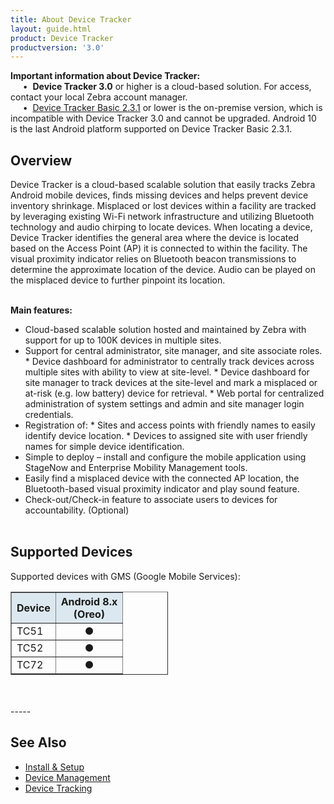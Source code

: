 ```yaml
---
title: About Device Tracker
layout: guide.html
product: Device Tracker
productversion: '3.0'
---
```


<div class="alert alert-danger alert-dismissible fade in" role="alert"><b>Important information about Device Tracker:</b><br>
&nbsp;&nbsp;&nbsp;&nbsp;&nbsp;•&nbsp; <b>Device Tracker 3.0</b> or higher is a cloud-based solution. For access, contact your local Zebra account manager.<br>
&nbsp;&nbsp;&nbsp;&nbsp;&nbsp;•&nbsp; <a href="/devicetracker/2-3/guide/about">Device Tracker Basic 2.3.1</a> or lower is the on-premise version, which is incompatible with Device Tracker 3.0 and cannot be upgraded. Android 10 is the last Android platform supported on Device Tracker Basic 2.3.1.
</div>

## Overview

Device Tracker is a cloud-based scalable solution that easily tracks Zebra Android mobile devices, finds missing devices and helps prevent device inventory shrinkage. Misplaced or lost devices within a facility are tracked by leveraging existing Wi-Fi network infrastructure and utilizing Bluetooth technology and audio chirping to locate devices. When locating a device, Device Tracker identifies the general area where the device is located based on the Access Point (AP) it is connected to within the facility. The visual proximity indicator relies on Bluetooth beacon transmissions to determine the approximate location of the device. Audio can be played on the misplaced device to further pinpoint its location. 
<br><br>
<!-- <video width="400" height="240" controls>
  <source src="NG_DTRK.mp4" type="video/mp4">
</video> -->

**Main features:**
<br>

* Cloud-based scalable solution hosted and maintained by Zebra with support for up to 100K devices in multiple sites.
* Support for central administrator, site manager, and site associate roles. 
        * Device dashboard for administrator to centrally track devices across multiple sites with ability to view at site-level.
        * Device dashboard for site manager to track devices at the site-level and mark a misplaced or at-risk (e.g. low battery) device for retrieval.
        * Web portal for centralized administration of system settings and admin and site manager login credentials.
* Registration of:
        * Sites and access points with friendly names to easily identify device location.
        * Devices to assigned site with user friendly names for simple device identification. 
* Simple to deploy – install and configure the mobile application using StageNow and Enterprise Mobility Management tools.
* Easily find a misplaced device with the connected AP location, the Bluetooth-based visual proximity indicator and play sound feature. 
* Check-out/Check-in feature to associate users to devices for accountability. (Optional)
<br><br>

## Supported Devices

Supported devices with GMS (Google Mobile Services):

<table class="facelift" align="center" style="width:50%" border="1" padding="5px">
  <tr bgcolor="#dce8ef">
    <th>Device</th>
    <th style="text-align:center">Android 8.x <br>(Oreo)</th>
  </tr>
  
  <tr>
    <td>TC51</td>
    <td style="text-align:center">&#x25cf;</td>
  </tr>
  <tr>
    <td>TC52</td>
    <td style="text-align:center">&#x25cf;</td>
  </tr>
  <tr>
    <td>TC72</td>
    <td style="text-align:center">&#x25cf;</td>
  </tr>
</table>
<br><br>
<!-- -->
-----

## See Also

* [Install & Setup](../setup)
* [Device Management](../mgmt)
* [Device Tracking](../use) 

